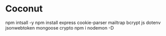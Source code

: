# Coconut

npm intsall -y
npm install express cookie-parser mailtrap bcrypt js dotenv jsonwebtoken mongoose crypto npm i nodemon -D
